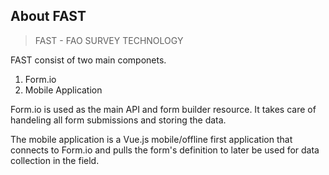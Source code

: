 ## About FAST

> FAST - FAO SURVEY TECHNOLOGY

FAST consist of two main componets.
1) Form.io
2) Mobile Application

Form.io is used as the main API and form builder resource. It takes care
of handeling all form submissions and storing the data.

The mobile application is a Vue.js mobile/offline first application
that connects to Form.io and pulls the form's definition to later
be used for data collection in the field.
